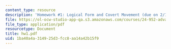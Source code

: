 ```yaml
---
content_type: resource
description: 'Homework #1: Logical Form and Covert Movement (due on 2/13).'
file: https://ol-ocw-studio-app-qa.s3.amazonaws.com/courses/24-952-advanced-syntax-spring-2007/1ba40a4a314925d3fcc8aa14a42b15f9_hw1.pdf
file_type: application/pdf
resourcetype: Document
title: hw1.pdf
uid: 1ba40a4a-3149-25d3-fcc8-aa14a42b15f9
---
```

